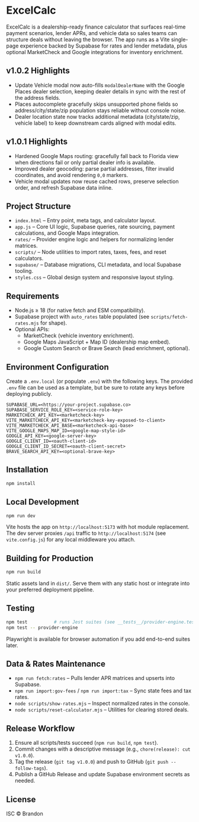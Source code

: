 # ExcelCalc

ExcelCalc is a dealership-ready finance calculator that surfaces real-time payment scenarios, lender APRs, and vehicle data so sales teams can structure deals without leaving the browser. The app runs as a Vite single-page experience backed by Supabase for rates and lender metadata, plus optional MarketCheck and Google integrations for inventory enrichment.

## v1.0.2 Highlights
- Update Vehicle modal now auto-fills `modalDealerName` with the Google Places dealer selection, keeping dealer details in sync with the rest of the address fields.
- Places autocomplete gracefully skips unsupported phone fields so address/city/state/zip population stays reliable without console noise.
- Dealer location state now tracks additional metadata (city/state/zip, vehicle label) to keep downstream cards aligned with modal edits.

## v1.0.1 Highlights
- Hardened Google Maps routing: gracefully fall back to Florida view when directions fail or only partial dealer info is available.
- Improved dealer geocoding: parse partial addresses, filter invalid coordinates, and avoid rendering `0,0` markers.
- Vehicle modal updates now reuse cached rows, preserve selection order, and refresh Supabase data inline.

## Project Structure
- `index.html` – Entry point, meta tags, and calculator layout.
- `app.js` – Core UI logic, Supabase queries, rate sourcing, payment calculations, and Google Maps integration.
- `rates/` – Provider engine logic and helpers for normalizing lender matrices.
- `scripts/` – Node utilities to import rates, taxes, fees, and reset calculators.
- `supabase/` – Database migrations, CLI metadata, and local Supabase tooling.
- `styles.css` – Global design system and responsive layout styling.

## Requirements
- Node.js ≥ 18 (for native fetch and ESM compatibility).
- Supabase project with `auto_rates` table populated (see `scripts/fetch-rates.mjs` for shape).
- Optional APIs:
  - MarketCheck (vehicle inventory enrichment).
  - Google Maps JavaScript + Map ID (dealership map embed).
  - Google Custom Search or Brave Search (lead enrichment, optional).

## Environment Configuration
Create a `.env.local` (or populate `.env`) with the following keys. The provided `.env` file can be used as a template, but be sure to rotate any keys before deploying publicly.

```
SUPABASE_URL=<https://your-project.supabase.co>
SUPABASE_SERVICE_ROLE_KEY=<service-role-key>
MARKETCHECK_API_KEY=<marketcheck-key>
VITE_MARKETCHECK_API_KEY=<marketcheck-key-exposed-to-client>
VITE_MARKETCHECK_API_BASE=<marketcheck-api-base>
VITE_GOOGLE_MAPS_MAP_ID=<google-map-style-id>
GOOGLE_API_KEY=<google-server-key>
GOOGLE_CLIENT_ID=<oauth-client-id>
GOOGLE_CLIENT_ID_SECRET=<oauth-client-secret>
BRAVE_SEARCH_API_KEY=<optional-brave-key>
```

## Installation
```bash
npm install
```

## Local Development
```bash
npm run dev
```

Vite hosts the app on `http://localhost:5173` with hot module replacement. The dev server proxies `/api` traffic to `http://localhost:5174` (see `vite.config.js`) for any local middleware you attach.

## Building for Production
```bash
npm run build
```

Static assets land in `dist/`. Serve them with any static host or integrate into your preferred deployment pipeline.

## Testing
```bash
npm test          # runs Jest suites (see __tests__/provider-engine.test.mjs)
npm test -- provider-engine
```

Playwright is available for browser automation if you add end-to-end suites later.

## Data & Rates Maintenance
- `npm run fetch:rates` – Pulls lender APR matrices and upserts into Supabase.
- `npm run import:gov-fees` / `npm run import:tax` – Sync state fees and tax rates.
- `node scripts/show-rates.mjs` – Inspect normalized rates in the console.
- `node scripts/reset-calculator.mjs` – Utilities for clearing stored deals.

## Release Workflow
1. Ensure all scripts/tests succeed (`npm run build`, `npm test`).
2. Commit changes with a descriptive message (e.g., `chore(release): cut v1.0.0`).
3. Tag the release (`git tag v1.0.0`) and push to GitHub (`git push --follow-tags`).
4. Publish a GitHub Release and update Supabase environment secrets as needed.

## License
ISC © Brandon
